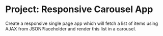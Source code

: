 # Project: Responsive Carousel App
Create a responsive single page app which will fetch a list of items using AJAX from JSONPlaceholder and render this list in a carousel.